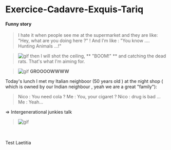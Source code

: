 # Exercice-Cadavre-Exquis-Tariq

#### Funny story

> I hate it when people see me at the supermarket and they are like: "Hey, what are you doing here ?" !
> And I'm like : "You know .... Hunting Animals ...!"

>![gif](https://media3.giphy.com/media/xT5LMtRMpzBxi9SzS0/source.gif "hunt")
 then I will shot the ceiling, ** "BOOM!" **
 and catching the dead rats. That's what I'm aiming for.

> ![gif](https://media.giphy.com/media/LCssCgwewjFE4/giphy.gif)
__GROOOOWWWW__

Today's lunch I met my Italian neighboor (50 years old ) at the night shop ( which is owned by our Indian neighbour , yeah we are a great "family"): 

> Nico : You need cola ? 
> Me : You, your cigaret ? 
> Nico : drug is bad ... 
> Me : Yeah... 

=> Intergenerational junkies talk 

> ![gif](https://media.giphy.com/media/LPgFwCQg4HQBvPihcn/giphy.gif)

<br/>
<br/>
Test Laetitia
<br/>
<br/>
